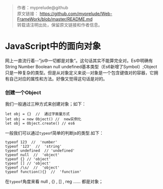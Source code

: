 >作者：myprelude@github  
原文链接： https://github.com/myprelude/Web-FrameWork/blob/master/README.md  
转载请注明出处，保留原文链接和作者信息。
# JavaScript中的面向对象
网上一直流行着--”js中一切都是对象“。这句话其实不能算完全对。Es中明确有String Number Boolean null undefined基本类型（Es6新增了Symbol）;Object只是一种复杂的类型。但是从对象定义来说--对象是一个包含键值对的容器，它拥有自己对应的属性和方法。好像又觉得这句话是对的。

### 创建一个Object
我们一般通过三种方式来创建对象；如下：
```
let obj = {}  //  通过字面量方式
let obj = new Object() //  new实例化
let obj = Object.create() // es6
```

一般我们可以通过`typeof`简单的判断js的类型.如下：
```
typeof 123  //  'number'
typeof '123'  //  'string'
typeof undefined  // 'undefined'
typeof null  //  'object'
typeof {} // 'object'
typeof [] // 'object'
typeof /\s/  //  'object'
typeof function(){}  //  'function'
```
在`typeof`角度来看 null , {} , [] , reg …… 都是对象；
